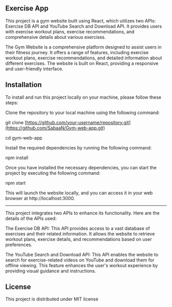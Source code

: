 ## Exercise App 

This project is a gym website built using React, which utilizes two APIs: Exercise DB API and YouTube Search and Download API. It provides users with exercise workout plans, exercise recommendations, and comprehensive details about various exercises.


The Gym Website is a comprehensive platform designed to assist users in their fitness journey. It offers a range of features, including exercise workout plans, exercise recommendations, and detailed information about different exercises. The website is built on React, providing a responsive and user-friendly interface.

## Installation

To install and run this project locally on your machine, please follow these steps:

Clone the repository to your local machine using the following command:

git clone [https://github.com/your-username/repository.git](https://github.com/SabaaN/Gym-web-app.git)

cd gym-web-app

Install the required dependencies by running the following command:

npm install

Once you have installed the necessary dependencies, you can start the project by executing the following command:

npm start

This will launch the website locally, and you can access it in your web browser at http://localhost:3000.


-----------------------------------------------------------------------------------------------------------------------------------------------------------------------------------------


This project integrates two APIs to enhance its functionality. Here are the details of the APIs used:

The Exercise DB API: This API provides access to a vast database of exercises and their related information. It allows the website to retrieve workout plans, exercise details, and recommendations based on user preferences.


The YouTube Search and Download API: This API enables the website to search for exercise-related videos on YouTube and download them for offline viewing. This feature enhances the user's workout experience by providing visual guidance and instructions.

## License

This project is distributed under MIT license

